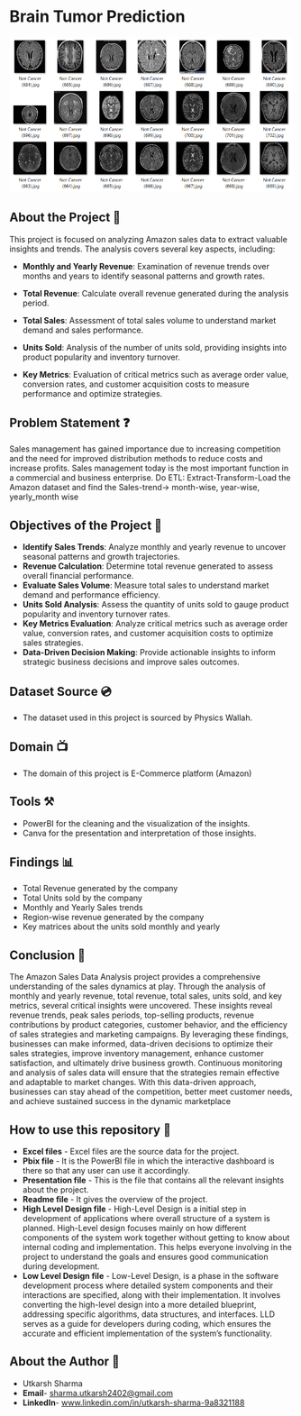 # Brain Tumor Prediction
![Brain Tumor Prediction](https://raw.githubusercontent.com/iamutkarsh24/Brain-Tumor-Prediction/refs/heads/main/Screenshot%202025-05-01%20105643.png)

## About the Project 🚀
This project is focused on analyzing Amazon sales data to extract valuable insights and trends. The analysis covers several key aspects, including:

- **Monthly and Yearly Revenue**: Examination of revenue trends over months and years to identify seasonal patterns and growth rates.

- **Total Revenue**: Calculate overall revenue generated during the analysis period.

- **Total Sales**: Assessment of total sales volume to understand market demand and sales performance.

- **Units Sold**: Analysis of the number of units sold, providing insights into product popularity and inventory turnover.

- **Key Metrics**: Evaluation of critical metrics such as average order value, conversion rates, and customer acquisition costs to measure performance and optimize strategies.

## Problem Statement ❓
Sales management has gained importance due to increasing competition and the need for improved distribution methods to reduce costs and increase profits. 
Sales management today is the most important function in a commercial and business enterprise.
Do ETL: Extract-Transform-Load the Amazon dataset and find the
Sales-trend-> month-wise, year-wise, yearly_month wise

## Objectives of the Project 🎯
- **Identify Sales Trends**: Analyze monthly and yearly revenue to uncover seasonal patterns and growth trajectories.
- **Revenue Calculation**: Determine total revenue generated to assess overall financial performance.
- **Evaluate Sales Volume**: Measure total sales to understand market demand and performance efficiency.
- **Units Sold Analysis**: Assess the quantity of units sold to gauge product popularity and inventory turnover rates.
- **Key Metrics Evaluation**: Analyze critical metrics such as average order value, conversion rates, and customer acquisition costs to optimize sales strategies.
- **Data-Driven Decision Making**: Provide actionable insights to inform strategic business decisions and improve sales outcomes.

## Dataset Source 💿
- The dataset used in this project is sourced by Physics Wallah.

## Domain 📺
- The domain of this project is E-Commerce platform (Amazon)

## Tools ⚒️
- PowerBI for the cleaning and the visualization of the insights.
- Canva for the presentation and interpretation of those insights.

## Findings 📊
- Total Revenue generated by the company
- Total Units sold by the company
- Monthly and Yearly Sales trends
- Region-wise revenue generated by the company
- Key matrices about the units sold monthly and yearly

## Conclusion 🚀
The Amazon Sales Data Analysis project provides a comprehensive understanding of the sales dynamics at play. Through the analysis of monthly and yearly revenue, 
total revenue, total sales, units sold, and key metrics, several critical insights were uncovered. These insights reveal revenue trends, peak sales periods, top-selling 
products, revenue contributions by product categories, customer behavior, and the efficiency of sales strategies and marketing campaigns. By leveraging these findings, 
businesses can make informed, data-driven decisions to optimize their sales strategies, improve inventory management, enhance customer satisfaction, and ultimately drive 
business growth. Continuous monitoring and analysis of sales data will ensure that the strategies remain effective and adaptable to market changes. With this data-driven 
approach, businesses can stay ahead of the competition, better meet customer needs, and achieve sustained success in the dynamic marketplace

## How to use this repository 📍
- **Excel files** - Excel files are the source data for the project.
- **Pbix file** - It is the PowerBI file in which the interactive dashboard is there so that any user can use it accordingly.
- **Presentation file** - This is the file that contains all the relevant insights about the project.
- **Readme file** - It gives the overview of the project.
- **High Level Design file** - High-Level Design is a initial step in development of applications where overall structure of a system is planned. High-Level design focuses mainly on how different components of      the system work together without getting to know about internal coding and implementation. This helps everyone involving in the project to understand the goals and ensures good communication during development.
- **Low Level Design file** - Low-Level Design, is a phase in the software development process where detailed system components and their interactions are specified, along with their implementation. It involves     converting the high-level design into a more detailed blueprint, addressing specific algorithms, data structures, and interfaces. LLD serves as a guide for developers during coding, which ensures the accurate     and efficient implementation of the system’s functionality.

## About the Author 📃
- Utkarsh Sharma
- **Email**- sharma.utkarsh2402@gmail.com
- **LinkedIn**- www.linkedin.com/in/utkarsh-sharma-9a8321188
